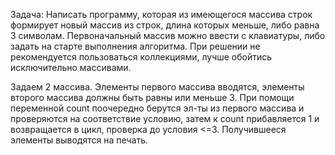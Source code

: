 Задача: Написать программу, которая из имеющегося массива строк формирует новый массив из строк, длина которых меньше, либо равна 3 символам. Первоначальный массив можно ввести с клавиатуры, либо задать на старте выполнения алгоритма. При решении не рекомендуется пользоваться коллекциями, лучше обойтись исключительно массивами.

Задаем 2 массива. Элементы первого массива вводятся, элементы второго массива должны быть равны или меньше 3. При помощи переменной count поочередно берутся эл-ты из первого массива и проверяются на соответствие условию, затем к count прибавляется 1 и возвращается в цикл, проверка до условия <=3. Получившееся элементы выводятся на печать.
